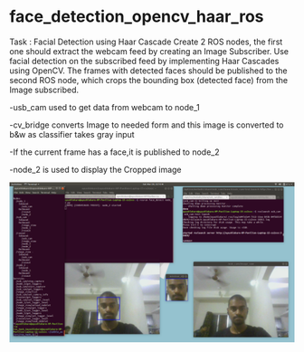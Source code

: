 # face_detection_opencv_haar_ros


Task​ : Facial Detection using Haar Cascade
Create 2 ROS nodes, the first one should extract the webcam feed by creating an
Image Subscriber. Use facial detection on the subscribed feed by implementing Haar
Cascades using OpenCV. The frames with detected faces should be published to the
second ROS node, which crops the bounding box (detected face) from the Image
subscribed.

-usb_cam used to get data from webcam to node_1

-cv_bridge converts Image to needed form and this image is converted to b&w as classifier takes gray input 

-If the current frame has a face,it is published to node_2

-node_2 is used to display the Cropped image


![](https://github.com/ayush111111/face_detection_opencv_haar_ros/blob/master/Screenshot%20from%202020-03-28%2022-10-53.png)
